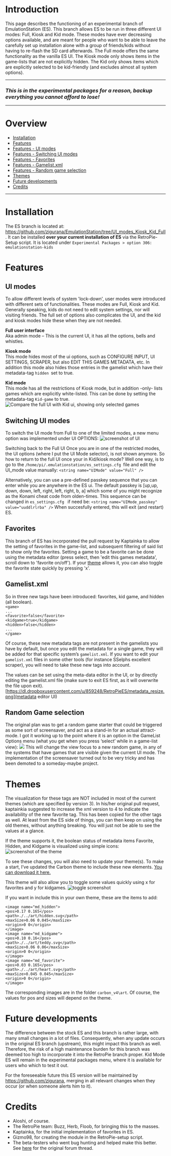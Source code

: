 # Introduction
This page describes the functioning of an experimental branch of EmulationStation (ES). This branch allows ES to be run in three different UI modes: Full, Kiosk and Kid mode. These modes have ever decreasing options available, and are meant for people who want to be able to leave the carefully set up installation alone with a group of friends/kids without having to re-flash the SD card afterwards.
The Full mode offers the same functionality as the vanilla ES UI. The Kiosk mode only shows items in the game-lists that are not explicitly hidden. The Kid only shows items which are explicitly selected to be kid-friendly (and excludes almost all system options).

***

### _This is in the experimental packages for a reason, backup everything you cannot afford to lose!_

***
# Overview
* [Installation](#installation)
* [Features](#features)  
* [Features - UI modes](#ui-modes)  
* [Features - Switching UI modes](#switching-ui-modes)  
* [Features - Favorites](#favorites)
* [Features - Gamelist.xml](#gamelist.xml)
* [Features - Random game selection](#random-game-selection)
* [Themes](#themes)
* [Future developments](#future-developments)
* [Credits](#credits)

***

# Installation
The ES branch is located at: https://github.com/zigurana/EmulationStation/tree/UI_modes_Kiosk_Kid_Full . It can be installed **over your current installation of ES** via the RetroPie-Setup script. It is located under `Experimental Packages > option 306: emulationstation-kids`

# Features
## UI modes
To allow different levels of system 'lock-down', user modes were introduced with different sets of functionalities. These modes are Full, Kiosk and Kid. Generally speaking, kids do not need to edit system settings, nor will visiting friends. The full set of options also complicates the UI, and the kid and kiosk modes hide these when they are not needed.

**Full user interface**    
Aka admin mode – This is the current UI, it has all the options, bells and whistles.

**Kiosk mode**     
This mode hides most of the ui options, such as CONFIGURE INPUT, UI SETTINGS, SCRAPER, but also EDIT THIS GAMES METADATA, etc. In addition this mode also hides those entries in the gamelist which have their metadata-tag `hidden `set to true.

**Kid mode**    
This mode has all the restrictions of Kiosk mode, but in addition -only- lists games which are explicitly white-listed. This can be done by setting the metadata-tag `Kid-game` to true.
![Compare the full UI with Kid ui, showing only selected games](https://dl.dropboxusercontent.com/u/859248/RetroPieES/systemlist_gamelist_full_kid.png)

## Switching UI modes
To switch the UI mode from Full to one of the limited modes, a new menu option was implemented under UI OPTIONS:
![screenshot of UI](https://dl.dropboxusercontent.com/u/859248/RetroPieES/UIModeMenu_comb.png)

Switching back to the Full UI
Once you are in one of the restricted modes, the UI options (where I put the UI Mode selector), is not shown anymore. So how to return to the full UI once your in Kid/kiosk mode? Well one way, is to go to the `/home/pi/.emulationstation/es_settings.cfg `file and edit the UI_mode value manually:
`<string name="UIMode" value="Full" />`

Alternatively, you can use a pre-defined passkey sequence that you can enter while you are anywhere in the ES ui. The default passkey is [up,up, down, down, left, right, left, right, b, a] which some of you might recognize as the Konami cheat code from olden-times. This sequence can be changed in `es_settings.cfg ` if need be:
`<string name="UIMode_passkey" value="uuddlrlrba" />`
When succesfully entered, this will exit (and restart) ES.

## Favorites
This branch of ES has incorporated the pull request by Kaptainka to allow the setting of favorites in the game-list, and subsequent filtering of said list to show only the favorites.
Setting a game to be a favorite can be done using the metadata editor (press select, then 'edit this games metadata', scroll down to 'favorite on/off'). If your [theme](#themes) allows it, you can also toggle the favorite state quickly by pressing 'x'.

## Gamelist.xml 
So in three new tags have been introduced: favorites, kid game, and hidden (all boolean).   
`<game>`  
 	`...`   
 	`<favorite>false</favorite>`   
 	`<kidgame>true</kidgame>`   
 	`<hidden>false</hidden>`   
 	`...`   
 `</game> `   

Of course, these new metadata tags are not present in the gamelists you have by default, but once you edit the metadata for a single game, they will be added for that specific system’s `gamelist.xml`. If you want to edit your `gamelist.xml` files in some other tools (for instance SSelphs excellent scraper), you will need to take these new tags into account.

The values can be set using the meta-data editor in the UI, or by directly editing the gamelist.xml file (make sure to exit ES first, as it will overwrite the file upon exit).
[https://dl.dropboxusercontent.com/u/859248/RetroPieES/metadata_resize.png](metadata editor UI)

## Random Game selection
The original plan was to get a random game starter that could be triggered as some sort of screensaver, and act as a stand-in for an actual attract-mode. I got it working up to the point where it is an option in the GameList Options menu (what you get when you press ‘select’ while in a game-list view):
![](https://dl.dropboxusercontent.com/u/859248/RetroPieES/surprise_me_crop.png)
This will change the view focus to a new random game, in any of the systems that have games that are visible given the current UI mode. The implementation of the screensaver turned out to be very tricky and has been demoted to a someday-maybe project.

# Themes
The visualization for these tags are NOT included in most of the current themes (which are specified by version 3). 
In his/her original pull request, kaptainkia suggested to increase the xml version to 4 to indicate the availability of the new favorite tag. This has been copied for the other tags as well. At least from the ES side of things, you can then keep on using the old themes, without anything breaking. You will just not be able to see the values at a glance.

If the theme supports it, the boolean status of metadata items Favorite, Hidden, and Kidgame is visualized using simple icons:
![screenshot of the theme](https://dl.dropboxusercontent.com/u/859248/RetroPieES/newtheme.png)

To see these changes, you will also need to update your theme(s). To make a start, I’ve updated the Carbon theme to include these new elements. [You can download it here.](https://dl.dropboxusercontent.com/u/859248/RetroPieES/carbon_v4.zip)

This theme will also allow you to toggle some values quickly using x for favorites and y for kidgames.
![toggle screenshot](https://dl.dropboxusercontent.com/u/859248/RetroPieES/gameList_toggle_crop.png)
 
If you want in include this in your own theme, these are the items to add:  

`<image name="md_hidden">`  
     `<pos>0.17 0.165</pos>`  
     `<path>./../art/hidden.svg</path>`  
     `<maxSize>0.06 0.045</maxSize>`  
     `<origin>0 0</origin>`  
`</image>`  
`<image name="md_kidgame">`  
     `<pos>0.10 0.16</pos>`  
     `<path>./../art/teddy.svg</path>`  
     `<maxSize>0.06 0.06</maxSize>`  
     `<origin>0 0</origin>`  
`</image>`  
`<image name="md_favorite">`  
     `<pos>0.03 0.165</pos>`  
     `<path>./../art/heart.svg</path>`  
     `<maxSize>0.045 0.045</maxSize>`  
     `<origin>0 0</origin>`  
`</image>`  

The corresponding images are in the folder ` carbon_v4\art `. Of course, the values for pos and sizes will depend on the theme.


# Future developments
The difference between the stock ES and this branch is rather large, with many small changes in a lot of files. Consequently, when any update occurs in the original ES branch (upstream), this might impact this branch as well. Therefore, the risk of a high maintenance burden for this branch was deemed too high to incorporate it into the RetroPie branch proper. Kid Mode ES will remain in the experimental packages menu, where it is available for users who which to test it out.

For the foreseeable future this ES version will be maintained by https://github.com/zigurana, merging in all relevant changes when they occur (or when someone alerts him to it).

# Credits
* Aloshi, of course.
* The RetroPie team: Buzz, Herb, Floob,  for bringing this to the masses.
* Kaptainka, for the initial implementation of favorites in ES.
* Gizmo98, for creating the module in the RetroPie-setup script.
* The beta-testers who went bug hunting and helped make this better. See [here](http://blog.petrockblock.com/forums/topic/kid-friendly-retropiees-ui-modes-favorites-hiding-items-s-testers-wanted/) for the original forum thread.